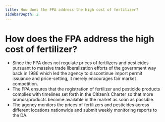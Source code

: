 ```yaml
---
title: How does the FPA address the high cost of fertilizer?
sidebarDepth: 2
---
```


# How does the FPA address the high cost of fertilizer?


 - Since the FPA does not regulate prices of fertilizers and pesticides pursuant to massive trade liberalization efforts of the government way back in 1986 which led the agency to discontinue import permit issuance and price-setting, it merely encourages fair market competition. 
 - The FPA ensures that the registration of fertilizer and pesticide products complies with timelines set forth in the Citizen’s Charter so that more brands/products become available in the market as soon as possible. 
 - The agency monitors the prices of fertilizers and pesticides across different locations nationwide and submit weekly monitoring reports to the DA.
